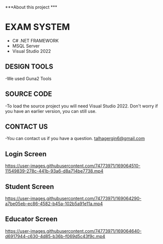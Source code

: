 ***About this project ***

# **EXAM SYSTEM**
- C# .NET FRAMEWORK
- MSQL Server
- Visual Studio 2022

## DESIGN TOOLS
-We used Guna2 Tools

## SOURCE CODE 
-To load the source project you will need Visual Studio 2022. Don't worry if you have an earlier version, you can still use.

## CONTACT US
-You can contact us if you have a question. talhagergin6@gmail.com
## Login Screen
https://user-images.githubusercontent.com/74773971/169064510-11549839-278c-441b-93a6-d8a714be7738.mp4
## Student Screen
https://user-images.githubusercontent.com/74773971/169064290-a7be05eb-ec86-4582-b45a-102b5a91e11a.mp4
## Educator Screen
https://user-images.githubusercontent.com/74773971/169064640-d6917944-c630-4d85-b36b-f069d5c43f9c.mp4
